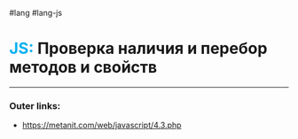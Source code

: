 #lang #lang-js
# <font color="#00b0f0">JS:</font> Проверка наличия и перебор методов и свойств
---
### Outer links:
- https://metanit.com/web/javascript/4.3.php